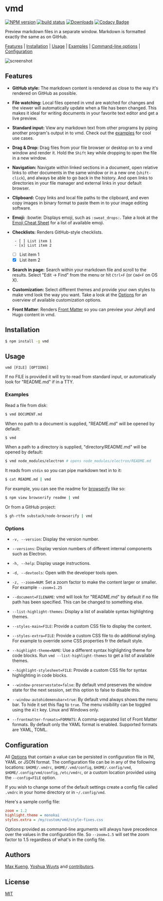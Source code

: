 # vmd
[![NPM version][npm-image]][npm-url]
[![build status][travis-image]][travis-url]
[![Downloads][downloads-image]][downloads-url]
[![Codacy Badge][codacy-image]][codacy-url]

Preview markdown files in a separate window. Markdown is formatted exactly the
same as on GitHub.

[Features](#features) | [Installation](#installation) | [Usage](#usage) | [Examples](#examples) | [Command-line options](#options) | [Configuration](#configuration)

![screenshot](https://raw.githubusercontent.com/yoshuawuyts/vmd/master/docs/screenshot.png)

## Features

 - **GitHub style:** The markdown content is rendered as close to the way it's
   rendered on GitHub as possible.

 - **File watching:** Local files opened in vmd are watched for changes and the
   viewer will automatically update when a file has been changed. This makes it
   ideal for writing documents in your favorite text editor and get a live
   preview.

 - **Standard input:** View any markdown text from other programs by piping
   another program's output in to vmd. Check out the [examples](#examples) for
   cool use cases.

 - **Drag & Drop:** Drag files from your file browser or desktop on to a vmd
   window and render it. Hold the `Shift` key while dropping to open the file
   in a new window.

 - **Navigation:** Navigate within linked sections in a document, open relative
   links to other documents in the same window or in a new one (`shift-click`),
   and always be able to go back in the history. And open links to directories
   in your file manager and external links in your default browser.

 - **Clipboard:** Copy links and local file paths to the clipboard, and even
   copy images in binary format to paste them in to your image editing
   software.

 - **Emoji:** :bowtie: Displays emoji, such as `:sweat_drops:`. Take a look at the
   [Emoji Cheat Sheet][emoji-cheat-sheet] for a list of available emoji.

 - **Checklists:** Renders GitHub-style checklists.
   ```
    - [ ] List item 1
    - [x] List item 2
   ```
    - [ ] List item 1
    - [x] List item 2

 - **Search in page:** Search within your markdown file and scroll to the
   results. Select "Edit -> Find" from the menu or hit `Ctrl+F` (or `Cmd+F` on
   OS X).

 - **Customization:** Select different themes and provide your own styles to
   make vmd look the way you want. Take a look at the [Options](#options) for
   an overview of available customization options.

 - **Front Matter**: Renders [Front Matter][frontmatter] so you can preview
   your Jekyll and Hugo content in vmd.

## Installation

```bash
$ npm install -g vmd
```

## Usage

```
vmd [FILE] [OPTIONS]
```

If no FILE is provided it will try to read from standard input, or
automatically look for "README.md" if in a TTY.

### Examples

Read a file from disk:

```sh
$ vmd DOCUMENT.md
```

When no path to a document is supplied, "README.md" will be opened by default:

```sh
$ vmd
```

When a path to a directory is supplied, "directory/README.md" will be opened by default:

```sh
$ vmd node_modules/electron # opens node_modules/electron/README.md
```

It reads from `stdin` so you can pipe markdown text in to it:

```sh
$ cat README.md | vmd
```

For example, you can see the readme for [browserify](https://github.com/substack/node-browserify) like so:

```sh
$ npm view browserify readme | vmd
```

Or from a GitHub project:

```sh
$ gh-rtfm substack/node-browserify | vmd
```

### Options

 - `-v, --version`: Display the version number.

 - `--versions`: Display version numbers of different internal components such
   as Electron.

 - `-h, --help`: Display usage instructions.

 - `-d, --devtools`: Open with the developer tools open.

 - `-z, --zoom=NUM`: Set a zoom factor to make the content larger or smaller.
   For example `--zoom=1.25`

 - `--document=FILENAME`: vmd will look for "README.md" by default if no file
   path has been specified. This can be changed to something else.

 - `--list-highlight-themes`: Display a list of available syntax highlighting
   themes.

 - `--styles-main=FILE`: Provide a custom CSS file to display the content.

 - `--styles-extra=FILE`: Provide a custom CSS file to do additional styling.
   For example to override some CSS properties fr the default style.

 - `--highlight-theme=NAME`: Use a different syntax highlighting theme for code
   blocks. Run `vmd --list-highlight-themes` to get a list of available themes.

 - `--highlight-stylesheet=FILE`: Provide a custom CSS file for syntax
   highlighting in code blocks.

 - `--window-preservestate=false`: By default vmd preserves the window state
   for the next session, set this option to false to disable this.

 - `--window-autohidemenubar=true`: By default vmd always shows the menu bar.
   To hide it set this flag to `true`. The menu visibility can be toggled using
   the `Alt` key. Linux and Windows only.

 - `--frontmatter-fromats=FORMATS`: A comma-separated list of Front Matter
   formats. By default only the YAML format is enabled. Supported formats are
   YAML, TOML.

## Configuration

All [Options](#options) that contain a value can be persisted in configuration
file in INI, YAML or JSON format. The configuration file can be in any of the
following locations: `$HOME/.vmdrc`, `$HOME/.vmd/config`, `$HOME/.config/vmd`,
`$HOME/.config/vmd/config`, `/etc/vmdrc`, or a custom location provided using
the `--config=FILE` option.

If you wish to change some of the default settings create a config file called
`.vmdrc` in your home directory or in `~/.config/vmd`.

Here's a sample config file:

```ini
zoom = 1.2
highlight.theme = monokai
styles.extra = /my/custom/vmd/style-fixes.css
```

Options provided as command-line arguments will always have precedence over the
values in the configuration file. So `--zoom=1.5` will set the zoom factor to
1.5 regardless of what's in the config file.

## Authors

[Max Kueng](https://github.com/maxkueng), [Yoshua Wuyts](https://github.com/yoshuawuyts)
and [contributors](https://github.com/yoshuawuyts/vmd/graphs/contributors).

## License

[MIT](https://tldrlegal.com/license/mit-license)

[npm-image]: https://img.shields.io/npm/v/vmd.svg?style=flat-square
[npm-url]: https://npmjs.org/package/vmd
[travis-image]: https://img.shields.io/travis/yoshuawuyts/vmd/master.svg?style=flat-square
[travis-url]: https://travis-ci.org/yoshuawuyts/vmd
[downloads-image]: http://img.shields.io/npm/dm/vmd.svg?style=flat-square
[downloads-url]: https://npmjs.org/package/vmd
[emoji-cheat-sheet]: http://www.emoji-cheat-sheet.com/
[codacy-image]: https://img.shields.io/codacy/grade/ccaa489b6f664ebd9a12d900334be10f/master.svg?style=flat-square
[codacy-url]: https://www.codacy.com/app/maxkueng/vmd?utm_source=github.com&amp;utm_medium=referral&amp;utm_content=yoshuawuyts/vmd&amp;utm_campaign=Badge_Grade
[frontmatter]: https://jekyllrb.com/docs/frontmatter/
